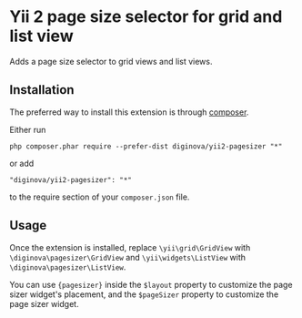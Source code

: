 Yii 2 page size selector for grid and list view
===============================================
Adds a page size selector to grid views and list views.

Installation
------------

The preferred way to install this extension is through [composer](http://getcomposer.org/download/).

Either run

```
php composer.phar require --prefer-dist diginova/yii2-pagesizer "*"
```

or add

```
"diginova/yii2-pagesizer": "*"
```

to the require section of your `composer.json` file.


Usage
-----

Once the extension is installed, replace `\yii\grid\GridView` with `\diginova\pagesizer\GridView` and `\yii\widgets\ListView` with `\diginova\pagesizer\ListView`.

You can use `{pagesizer}` inside the `$layout` property to customize the page sizer widget's placement, and the `$pageSizer` property to customize
the page sizer widget.
